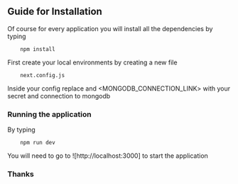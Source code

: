 ## Guide for Installation

Of course for every application you will install all the dependencies by typing

```
    npm install
```

First create your local environments by creating a new file

```
    next.config.js
```

Inside your config replace <SECRET> and <MONGODB_CONNECTION_LINK> with your
secret and connection to mongodb

### Running the application

By typing

```
    npm run dev
```

You will need to go to ![http://localhost:3000] to start the application

### Thanks
